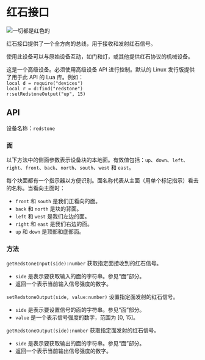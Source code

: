 # 红石接口
![一切都是红色的](block:oc2r:redstone_interface)

红石接口提供了一个全方向的总线，用于接收和发射红石信号。

使用此设备可以与原始设备互动，如门和灯，或其他提供红石协议的机械设备。

这是一个高级设备。必须使用高级设备 API 进行控制。默认的 Linux 发行版提供了用于此 API 的 Lua 库。例如：  
`local d = require("devices")`  
`local r = d:find("redstone")`  
`r:setRedstoneOutput("up", 15)`

## API
设备名称：`redstone`

### 面
以下方法中的侧面参数表示设备块的本地面。有效值包括：`up`、`down`、`left`、`right`、`front`、`back`、`north`、`south`、`west` 和 `east`。

每个块面都有一个指示器以方便识别。面名称代表从主面（用单个标记指示）看去的名称。当看向主面时：
- `front` 和 `south` 是我们正看向的面。
- `back` 和 `north` 是块的背面。
- `left` 和 `west` 是我们左边的面。
- `right` 和 `east` 是我们右边的面。
- `up` 和 `down` 是顶部和底部面。

### 方法
`getRedstoneInput(side):number` 获取指定面接收到的红石信号。
- `side` 是表示要获取输入的面的字符串。参见“面”部分。
- 返回一个表示当前输入信号强度的数字。

`setRedstoneOutput(side, value:number)` 设置指定面发射的红石信号。
- `side` 是表示要设置信号的面的字符串。参见“面”部分。
- `value` 是一个表示信号强度的数字，范围为 [0, 15]。

`getRedstoneOutput(side):number` 获取指定面发射的红石信号。
- `side` 是表示要获取输出的面的字符串。参见“面”部分。
- 返回一个表示当前输出信号强度的数字。
